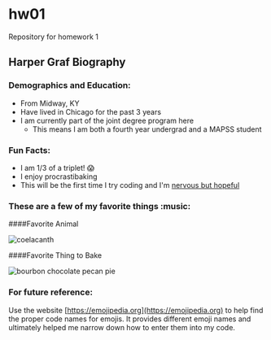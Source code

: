 # hw01
Repository for homework 1
## Harper Graf Biography
### Demographics and Education:
* From Midway, KY
* Have lived in Chicago for the past 3 years
* I am currently part of the joint degree program here
  - This means I am both a fourth year undergrad and a MAPSS student
### Fun Facts:
  * I am 1/3 of a triplet! :scream:
  * I enjoy procrastibaking 
  * This will be the first time I try coding and I'm [nervous but hopeful](https://giphy.com/gifs/doctor-who-funny-matt-smith-WjAkQjz7h9ESA)
  ### These are a few of my favorite things :music:
  ####Favorite Animal

![coelacanth](http://vertebrates.si.edu/fishes/coelacanth/SAIAB_Coelocanth_sml_680px.jpg)
    
  ####Favorite Thing to Bake

![bourbon chocolate pecan pie](http://s3.amazonaws.com/finecooking.s3.tauntonclud.com/app/uploads/2017/04/18130512/051113053-02-bourbon-chocolate-pecan-pie-recipe-main.jpg)

### For future reference:
Use the website [https://emojipedia.org](https://emojipedia.org) to help find the proper code names for emojis. It provides different emoji names and ultimately helped me narrow down how to enter them into my code.
    
  


